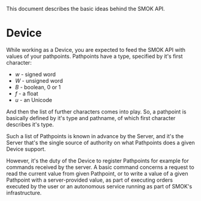 This document describes the basic ideas behind the SMOK API.

# Device

While working as a Device, you are expected to feed the SMOK API with values of your
pathpoints. Pathpoints have a type, specified by it's first character:

* *w* - signed word
* *W* - unsigned word
* *B* - boolean, 0 or 1
* *f* - a float
* *u* - an Unicode

And then the list of further characters comes into play. So, a pathpoint is basically
defined by it's type and pathname, of which first character describes it's type.

Such a list of Pathpoints is known in advance by the Server, and it's the Server
that's the single source of authority on what Pathpoints does a given Device support.

However, it's the duty of the Device to register Pathpoints for example for commands
received by the server. A basic command concerns a request to read the current value
from given Pathpoint, or to write a value of a given Pathpoint with a server-provided
value, as part of executing orders executed by the user or an autonomous service
running as part of SMOK's infrastructure.